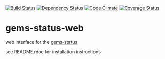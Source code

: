 
[![Build Status](https://travis-ci.org/jordimassaguerpla/gems-status-web.png)](https://travis-ci.org/jordimassaguerpla/gems-status-web)
[![Dependency Status](https://gemnasium.com/jordimassaguerpla/gems-status-web.png)](https://gemnasium.com/jordimassaguerpla/gems-status-web)
[![Code Climate](https://codeclimate.com/github/jordimassaguerpla/gems-status-web.png)](https://codeclimate.com/github/jordimassaguerpla/gems-status-web)
[![Coverage Status](https://coveralls.io/repos/jordimassaguerpla/gems-status-web/badge.png?branch=master)](https://coveralls.io/r/jordimassaguerpla/gems-status-web)

gems-status-web
===============

web interface for the [gems-status](http://github.com/jordimassaguerpla/gems-status)

see README.rdoc for installation instructions
